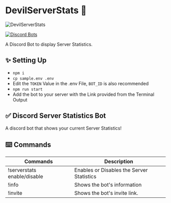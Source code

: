 # DevilServerStats 👤

![DevilServerStats](https://user-images.githubusercontent.com/52862870/143320050-4e6692cc-5f26-41a1-9eac-8de801c2af5f.png)

[![Discord Bots](https://top.gg/api/widget/913155497220272188.svg)](https://top.gg/bot/913155497220272188)

A Discord Bot to display Server Statistics.  

## ✨ Setting Up
- ```npm i ```
- ```cp sample.env .env```
- Edit the ```TOKEN``` Value in the .env File, ```BOT_ID``` is also recommended
- ```npm run start ```
- Add the bot to your server with the Link provided from the Terminal Output

## ✅ Discord Server Statistics Bot
A discord bot that shows your current Server Statistics!
## ⌨️ Commands
| Commands  | Description |
| ------------- | ------------- |
| !serverstats enable/disable | Enables or Disables the Server Statistics |
| !info | Shows the bot's information |
| !invite | Shows the bot's invite link. |
